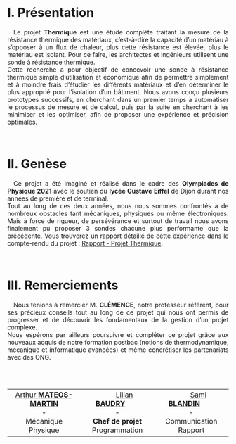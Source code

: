 <br>

# I.	Présentation

<p align="justify">
  &emsp;Le projet <strong>Thermique</strong> est une étude complète traitant la mesure de la résistance thermique des matériaux, c’est-à-dire la capacité d’un matériau à s’opposer à un flux de chaleur, plus cette résistance est élevée, plus le matériau est isolant. Pour ce faire, les architectes et ingénieurs utilisent une sonde à résistance thermique.<br>
  Cette recherche a pour objectif de concevoir une sonde à résistance thermique simple d’utilisation et économique afin de permettre simplement et à moindre frais d’étudier les différents matériaux et d’en déterminer le plus approprié pour l’isolation d’un bâtiment. Nous avons conçu plusieurs prototypes successifs, en cherchant dans un premier temps à automatiser le processus de mesure et de calcul, puis par la suite en cherchant à les minimiser et les optimiser, afin de proposer une expérience et précision optimales.
</p>

<br>

# II.	Genèse
  
<p align="justify">
  &emsp;Ce projet a été imaginé et réalisé dans le cadre des <strong>Olympiades de Physique 2021</strong> avec le soutien du <strong>lycée Gustave Eiffel</strong> de Dijon durant nos années de première et de terminal.<br>
  Tout au long de ces deux années, nous nous sommes confrontés à de nombreux obstacles tant  mécaniques, physiques ou même électroniques. Mais à force de rigueur, de persévérance et surtout de  travail nous avons finalement pu proposer 3 sondes chacune plus performante que la précédente. Vous trouverez un rapport détaillé de cette expérience dans le compte-rendu du projet : <a href = "https://github.com/BaudryLilian/Thermique/blob/main/Rapport%20-%20Projet%20Thermique.pdf">Rapport - Projet Thermique</a>.
</p>

<br>

# III.	Remerciements

<p align="justify">
  &emsp;Nous tenions à remercier M. <strong>CLÉMENCE</strong>, notre professeur référent, pour ses précieux conseils tout au long de ce projet qui nous ont permis de progresser et de découvrir les fondamentaux de la gestion d’un projet complexe.<br>
  Nous espérons par ailleurs poursuivre et compléter ce projet grâce aux nouveaux acquis de notre formation postbac (notions de thermodynamique, mécanique et informatique avancées) et même concrétiser les partenariats avec des ONG.
</p>
  
<br><br>

<div align="center">
	<table >
		<td align="center">
			<a href="https://github.com/Oxineo">Arthur <strong>MATEOS-MARTIN</strong></a></br>
			-</br>
  		Mécanique</br>
      Physique
    </td>
		<td align="center">
			&emsp;&emsp;<a href="https://github.com/BaudryLilian">Lilian <strong>BAUDRY</strong></a>&emsp;&emsp;<br>
  		-</br>
      <strong>Chef de projet</strong><br>
      Programmation
    </td>
		<td align="center">
  		&emsp;&emsp;<a href="https://github.com/SAMI-BL">Sami <strong>BLANDIN</strong></a>&emsp;&emsp;<br>
  		-</br>
      Communication<br>
      Rapport
    </td>
</table>
